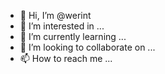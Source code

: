 - 👋 Hi, I’m @werint
- 👀 I’m interested in ...
- 🌱 I’m currently learning ...
- 💞️ I’m looking to collaborate on ...
- 📫 How to reach me ...

<!---
werint/werint is a ✨ special ✨ repository because its `README.md` (this file) appears on your GitHub profile.
You can click the Preview link to take a look at your changes.
--->
